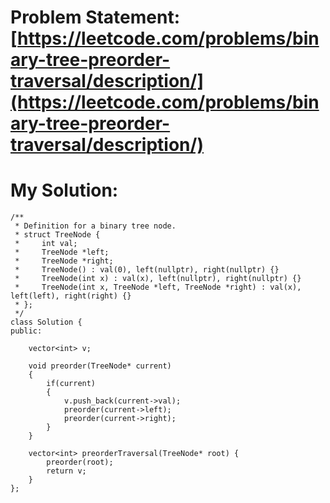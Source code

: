 # Problem Statement: [https://leetcode.com/problems/binary-tree-preorder-traversal/description/](https://leetcode.com/problems/binary-tree-preorder-traversal/description/)
# My Solution: 
```
/**
 * Definition for a binary tree node.
 * struct TreeNode {
 *     int val;
 *     TreeNode *left;
 *     TreeNode *right;
 *     TreeNode() : val(0), left(nullptr), right(nullptr) {}
 *     TreeNode(int x) : val(x), left(nullptr), right(nullptr) {}
 *     TreeNode(int x, TreeNode *left, TreeNode *right) : val(x), left(left), right(right) {}
 * };
 */
class Solution {
public:

    vector<int> v;

    void preorder(TreeNode* current)
    {
        if(current)
        {
            v.push_back(current->val);
            preorder(current->left);
            preorder(current->right);
        }
    }

    vector<int> preorderTraversal(TreeNode* root) {
        preorder(root);
        return v;
    }
};
```
